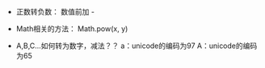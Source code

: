 * 正数转负数： 数值前加 -
* Math相关的方法：
Math.pow(x, y)

* A,B,C...如何转为数字，减法？？
a：unicode的编码为97
A：unicode的编码为65


